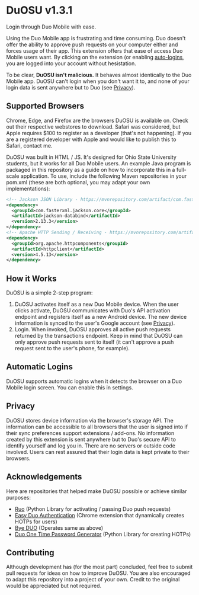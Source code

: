 # DuOSU v1.3.1
Login through Duo Mobile with ease.

Using the Duo Mobile app is frustrating and time consuming. Duo doesn't offer the ability to approve push requests on your computer either and forces usage of their app.
This extension offers that ease of access Duo Mobile users want. By clicking on the extension (or enabling [auto-logins](#automatic-logins), you are logged into your account without hesistation.

To be clear, **DuOSU isn't malicious.** It behaves almost identically to the Duo Mobile app. DuOSU can't login when you don't want it to, and none of your login data is sent anywhere but to Duo (see [Privacy](#privacy)).

Supported Browsers
------------------

Chrome, Edge, and Firefox are the browsers DuOSU is available on. Check out their respective webstores to download.
Safari was considered, but Apple requires $100 to register as a developer (that's not happening). If you are a registered developer with Apple and would like to publish this to Safari, contact me.

DuOSU was built in HTML / JS. It's designed for Ohio State University students, but it works for all Duo Mobile users.
An example Java program is packaged in this repository as a guide on how to incorporate this in a full-scale application. To use, include the following Maven repositories in your pom.xml (these are both optional, you may adapt your own implementations):

```xml
<!-- Jackson JSON Library - https://mvnrepository.com/artifact/com.fasterxml.jackson.core/jackson-core -->
<dependency>
  <groupId>com.fasterxml.jackson.core</groupId>
  <artifactId>jackson-databind</artifactId>
  <version>2.13.3</version>
</dependency>
<!-- Apache HTTP Sending / Receiving - https://mvnrepository.com/artifact/org.apache.httpcomponents/httpclient -->
<dependency>
  <groupId>org.apache.httpcomponents</groupId>
  <artifactId>httpclient</artifactId>
  <version>4.5.13</version>
</dependency>
```

How it Works
------------
DuOSU is a simple 2-step program:

1. DuOSU activates itself as a new Duo Mobile device. When the user clicks activate, DuOSU communicates with Duo's API activation endpoint and registers itself as a new Android device. The new device information is synced to the user's Google account (see [Privacy](#privacy)).
2. Login. When invoked, DuOSU approves all active push requests returned by the transactions endpoint. Keep in mind that DuOSU can only approve push requests sent to itself (it can't approve a push request sent to the user's phone, for example).

Automatic Logins
----------------
DuOSU supports automatic logins when it detects the browser on a Duo Mobile login screen. You can enable this in settings.

Privacy
-------
DuOSU stores device information via the browser's storage API. The information can be accessible to all browsers that the user is signed into if their sync preferences support extensions / add-ons.
No information created by this extension is sent anywhere but to Duo's secure API to identify yourself and log you in. There are no servers or outside code involved. Users can rest assured that their login data is kept private to their browsers.

Acknowledgements
----------------
Here are repositories that helped make DuOSU possible or achieve similar purposes:

- [Ruo](https://github.com/falsidge/ruo) (Python Library for activating / passing Duo push requests)
- [Easy Duo Authentication](https://github.com/SparkShen02/Easy-Duo-Authentication) (Chrome extension that dynamically creates HOTPs for users)
- [Bye DUO](https://github.com/yuchenliu15/bye-duo) (Operates same as above)
- [Duo One Time Password Generator](https://github.com/revalo/duo-bypass) (Python Library for creating HOTPs)

Contributing
------------
Although development has (for the most part) concluded, feel free to submit pull requests for ideas on how to improve DuOSU.
You are also encouraged to adapt this repository into a project of your own. Credit to the original would be appreciated but not required.
